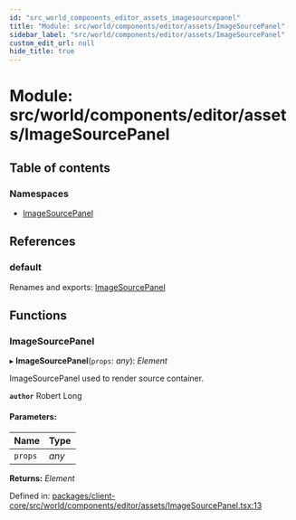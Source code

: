 ```yaml
---
id: "src_world_components_editor_assets_imagesourcepanel"
title: "Module: src/world/components/editor/assets/ImageSourcePanel"
sidebar_label: "src/world/components/editor/assets/ImageSourcePanel"
custom_edit_url: null
hide_title: true
---
```


# Module: src/world/components/editor/assets/ImageSourcePanel

## Table of contents

### Namespaces

- [ImageSourcePanel](src_world_components_editor_assets_imagesourcepanel.imagesourcepanel.md)

## References

### default

Renames and exports: [ImageSourcePanel](src_world_components_editor_assets_imagesourcepanel.md#imagesourcepanel)

## Functions

### ImageSourcePanel

▸ **ImageSourcePanel**(`props`: *any*): *Element*

ImageSourcePanel used to render source container.

**`author`** Robert Long

#### Parameters:

Name | Type |
:------ | :------ |
`props` | *any* |

**Returns:** *Element*

Defined in: [packages/client-core/src/world/components/editor/assets/ImageSourcePanel.tsx:13](https://github.com/xr3ngine/xr3ngine/blob/673ad6a5f/packages/client-core/src/world/components/editor/assets/ImageSourcePanel.tsx#L13)
